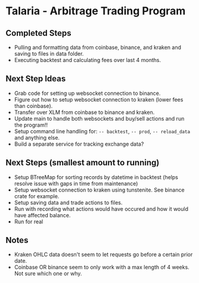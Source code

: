 # Talaria - Arbitrage Trading Program

## Completed Steps
- Pulling and formatting data from coinbase, binance, and kraken and saving to files in data folder.
- Executing backtest and calculating fees over last 4 months.

## Next Step Ideas
- Grab code for setting up websocket connection to binance.
- Figure out how to setup websocket connection to kraken (lower fees than coinbase).
- Transfer over XLM from coinbase to binance and kraken.
- Update main to handle both websockets and buy/sell actions and run the program!!
- Setup command line handling for: `-- backtest`, `-- prod`, `-- reload_data` and anything else.
- Build a separate service for tracking exchange data?

## Next Steps (smallest amount to running)
- Setup BTreeMap for sorting records by datetime in backtest (helps resolve issue with gaps in time from maintenance)
- Setup websocket connection to kraken using tunstenite. See binance crate for example.
- Setup saving data and trade actions to files. 
- Run with recording what actions would have occured and how it would have affected balance.
- Run for real
 
## Notes
- Kraken OHLC data doesn't seem to let requests go before a certain prior date.
- Coinbase OR binance seem to only work with a max length of 4 weeks. Not sure which one or why.